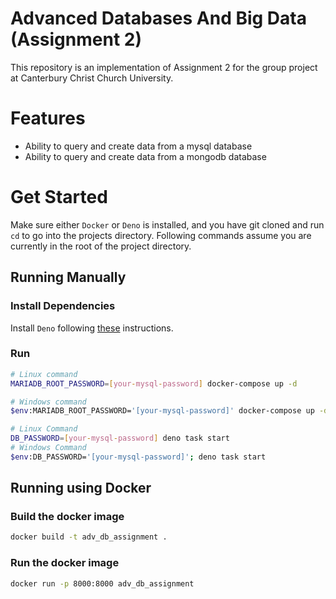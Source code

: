# Advanced Databases And Big Data (Assignment 2)

This repository is an implementation of Assignment 2 for the group project at
Canterbury Christ Church University.

# Features

- Ability to query and create data from a mysql database
- Ability to query and create data from a mongodb database


# Get Started

Make sure either `Docker` or `Deno` is installed, and you have git cloned and
run `cd` to go into the projects directory. Following commands assume you are
currently in the root of the project directory.

## Running Manually

### Install Dependencies

Install `Deno` following [these](https://docs.deno.com/runtime/manual)
instructions.

### Run

```bash
# Linux command
MARIADB_ROOT_PASSWORD=[your-mysql-password] docker-compose up -d

# Windows command
$env:MARIADB_ROOT_PASSWORD='[your-mysql-password]' docker-compose up -d

# Linux Command
DB_PASSWORD=[your-mysql-password] deno task start
# Windows Command
$env:DB_PASSWORD='[your-mysql-password]'; deno task start

```

## Running using Docker

### Build the docker image

```bash
docker build -t adv_db_assignment .
```

### Run the docker image

```bash
docker run -p 8000:8000 adv_db_assignment
```
